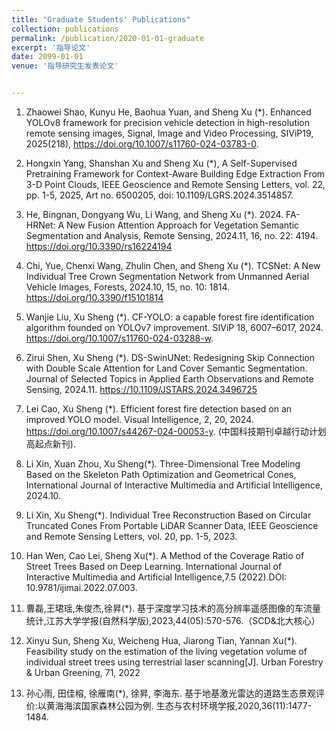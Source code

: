 ```yaml
---
title: "Graduate Students' Publications"
collection: publications
permalink: /publication/2020-01-01-graduate
excerpt: '指导论文'
date: 2099-01-01
venue: '指导研究生发表论文'


---
```

1. Zhaowei Shao, Kunyu He, Baohua Yuan, and Sheng Xu (*). Enhanced YOLOv8 framework for precision vehicle detection in high-resolution remote sensing images, Signal, Image and Video Processing, SIViP19, 2025(218), https://doi.org/10.1007/s11760-024-03783-0.

1. Hongxin Yang, Shanshan Xu and Sheng Xu (*), A Self-Supervised Pretraining Framework for Context-Aware Building Edge Extraction From 3-D Point Clouds, IEEE Geoscience and Remote Sensing Letters, vol. 22, pp. 1-5, 2025, Art no. 6500205, doi: 10.1109/LGRS.2024.3514857. 

1. He, Bingnan, Dongyang Wu, Li Wang, and Sheng Xu (*). 2024. FA-HRNet: A New Fusion Attention Approach for Vegetation Semantic Segmentation and Analysis, Remote Sensing, 2024.11, 16, no. 22: 4194. https://doi.org/10.3390/rs16224194

1. Chi, Yue, Chenxi Wang, Zhulin Chen, and Sheng Xu (*). TCSNet: A New Individual Tree Crown Segmentation Network from Unmanned Aerial Vehicle Images, Forests, 2024.10, 15, no. 10: 1814. https://doi.org/10.3390/f15101814

1. Wanjie Liu, Xu Sheng (*). CF-YOLO: a capable forest fire identification algorithm founded on YOLOv7 improvement. SIViP 18, 6007–6017, 2024. https://doi.org/10.1007/s11760-024-03288-w.

1. Zirui Shen, Xu Sheng (*). DS-SwinUNet: Redesigning Skip Connection with Double Scale Attention for Land Cover Semantic Segmentation. Journal of Selected Topics in Applied Earth Observations and Remote Sensing, 2024.11. https://10.1109/JSTARS.2024.3496725

1. Lei Cao, Xu Sheng (*). Efficient forest fire detection based on an improved YOLO model. Visual Intelligence, 2, 20, 2024. https://doi.org/10.1007/s44267-024-00053-y. (中国科技期刊卓越行动计划高起点新刊). 

1. Li Xin, Xuan Zhou, Xu Sheng(*). Three-Dimensional Tree Modeling Based on the Skeleton Path Optimization and Geometrical Cones, International Journal of Interactive Multimedia and Artificial Intelligence, 2024.10. 

1. Li Xin, Xu Sheng(*). Individual Tree Reconstruction Based on Circular Truncated Cones From Portable LiDAR Scanner Data, IEEE Geoscience and Remote Sensing Letters, vol. 20, pp. 1-5, 2023.  

1. Han Wen, Cao Lei, Sheng Xu(*). A Method of the Coverage Ratio of Street Trees Based on Deep Learning. International Journal of Interactive Multimedia and Artificial Intelligence,7.5 (2022).DOI: 10.9781/ijimai.2022.07.003. 

1. 曹磊,王珺瑶,朱俊杰,徐昇(*). 基于深度学习技术的高分辨率遥感图像的车流量统计,江苏大学学报(自然科学版),2023,44(05):570-576.（SCD&北大核心）

1. Xinyu Sun, Sheng Xu, Weicheng Hua, Jiarong Tian, Yannan Xu(*). Feasibility study on the estimation of the living vegetation volume of individual street trees using terrestrial laser scanning[J]. Urban Forestry & Urban Greening, 71, 2022

1. 孙心雨, 田佳榕, 徐雁南(*), 徐昇, 李海东. 基于地基激光雷达的道路生态景观评价:以黄海海滨国家森林公园为例. 生态与农村环境学报,2020,36(11):1477-1484.




